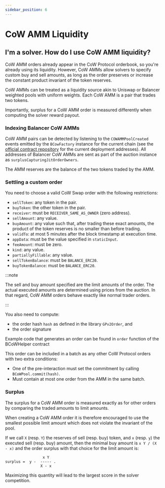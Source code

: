 ```yaml
---
sidebar_position: 6
---
```


# CoW AMM Liquidity

## I'm a solver. How do I use CoW AMM liquidity?

CoW AMM orders already appear in the CoW Protocol orderbook, so you're already using its liquidity.
However, CoW AMMs allow solvers to specify custom buy and sell amounts, as long as the order preserves or increase the constant product invariant of the token reserves. 

CoW AMMs can be treated as a liquidity source akin to Uniswap or Balancer weighted pools with uniform weights.
Each CoW AMM is a pair that trades two tokens.

Importantly, surplus for a CoW AMM order is measured differently when computing the solver reward payout.

### Indexing Balancer CoW AMMs

CoW AMM pairs can be detected by listening to the `COWAMMPoolCreated` events emitted by the `BCowFactory` instance for the current chain (see the [official contract repository](https://github.com/balancer/cow-amm) for the current deployment addresses).
All addresses of Balancer CoW AMMs are sent as part of the auction instance as `surplusCapturingJitOrderOwners`.

The AMM reserves are the balance of the two tokens traded by the AMM.

### Settling a custom order

You need to choose a valid CoW Swap order with the following restrictions:

- `sellToken`: any token in the pair.
- `buyToken`: the other token in the pair.
- `receiver`: must be `RECEIVER_SAME_AS_OWNER` (zero address).
- `sellAmount`: any value.
- `buyAmount`: any value such that, after trading these exact amounts, the product of the token reserves is no smaller than before trading.
- `validTo`: at most 5 minutes after the block timestamp at execution time.
- `appData`: must be the value specified in `staticInput`.
- `feeAmount`: must be zero.
- `kind`: any value.
- `partiallyFillable`: any value.
- `sellTokenBalance`: must be `BALANCE_ERC20`.
- `buyTokenBalance`: must be `BALANCE_ERC20`.

:::note

The sell and buy amount specified are the limit amounts of the order. The actual executed amounts are determined using prices from the auction.
In that regard, CoW AMM orders behave exactly like normal trader orders.

:::

You also need to compute:
- the order hash `hash` as defined in the library `GPv2Order`, and
- the order signature

Example code that generates an order can be found in `order` function of the BCoWHelper contract

This order can be included in a batch as any other CoW Protocol orders with two extra conditions:
- One of the pre-interaction must set the commitment by calling `BCoWPool.commit(hash)`.
- Must contain at most one order from the AMM in the same batch.

### Surplus

The surplus for a CoW AMM order is measured exactly as for other orders by comparing the traded amounts to limit amounts.

When creating a CoW AMM order it is therefore encouraged to use the smallest possible limit amount which does not violate the invariant of the pool. 

If we call `X` (resp. `Y`) the reserves of sell (resp. buy) token, and `x` (resp. `y`) the executed sell (resp. buy) amount, then the minimal buy amount is `x Y / (X - x)`
and the order surplus with that choice for the limit amount is:
```
                 x Y
surplus =  y -  ----- .
                X - x
```

Maximizing this quantity will lead to the largest score in the solver competition.
